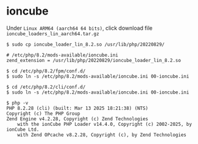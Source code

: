 # ioncube

Under `Linux ARM64 (aarch64 64 bits)`, click download file `ioncube_loaders_lin_aarch64.tar.gz`

```
$ sudo cp ioncube_loader_lin_8.2.so /usr/lib/php/20220829/
```

```
# /etc/php/8.2/mods-available/ioncube.ini
zend_extension = /usr/lib/php/20220829/ioncube_loader_lin_8.2.so
```

```
$ cd /etc/php/8.2/fpm/conf.d/
$ sudo ln -s /etc/php/8.2/mods-available/ioncube.ini 00-ioncube.ini

$ cd /etc/php/8.2/cli/conf.d/
$ sudo ln -s /etc/php/8.2/mods-available/ioncube.ini 00-ioncube.ini
```

```
$ php -v
PHP 8.2.28 (cli) (built: Mar 13 2025 18:21:38) (NTS)
Copyright (c) The PHP Group
Zend Engine v4.2.28, Copyright (c) Zend Technologies
    with the ionCube PHP Loader v14.4.0, Copyright (c) 2002-2025, by ionCube Ltd.
    with Zend OPcache v8.2.28, Copyright (c), by Zend Technologies
```
